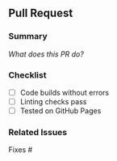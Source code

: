 ## Pull Request

### Summary
_What does this PR do?_

### Checklist
- [ ] Code builds without errors
- [ ] Linting checks pass
- [ ] Tested on GitHub Pages

### Related Issues
Fixes #
